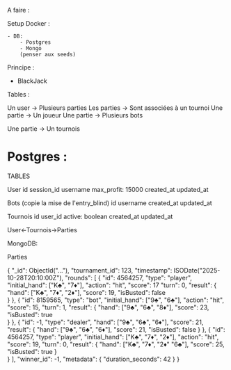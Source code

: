 A faire : 


Setup Docker : 

    - DB:
        - Postgres
        - Mongo
        (penser aux seeds)


Principe :

- BlackJack

Tables :

Un user -> Plusieurs parties
Les parties -> Sont associées à un tournoi
Une partie -> Un joueur
Une partie -> Plusieurs bots

Une partie -> Un tournois

# Postgres :

TABLES

User
id
session_id
username
max_profit: 15000
created_at
updated_at


Bots
(copie la mise de l'entry_blind)
id
username
created_at
updated_at


Tournois
id
user_id
active: boolean
created_at
updated_at


User<-Tournois->Parties

MongoDB:

Parties

{
  "_id": ObjectId("..."),
  "tournament_id": 123, 
  "timestamp": ISODate("2025-10-28T20:10:00Z"),
  "rounds": [
    {
      "id": 4564257,
      "type": "player",
      "initial_hand": ["K♣", "7♦"],
      "action": "hit",
      "score": 17
      "turn": 0,
      "result": {
        "hand": ["K♣", "7♦", "2♦"],
        "score": 19,
        "isBusted": false  
      }
    },
    {
      "id": 8159565,
      "type": "bot",
      "initial_hand": ["9♣", "6♣"],
      "action": "hit",
      "score": 15,
      "turn": 1,
      "result": {
        "hand": ["9♣", "6♣", "8♦"],
        "score": 23,
        "isBusted": true  
      }
    },
    {
      "id": -1,
      "type": "dealer",
      "hand": ["9♣", "6♣", "6♦"],
      "score": 21,
      "result": {
          "hand": ["9♣", "6♣", "6♦"],
          "score": 21,
          "isBusted": false
      }
    },
    {
      "id": 4564257,
      "type": "player",
      "initial_hand": ["K♣", "7♦", "2♦"],
      "action": "hit",
      "score": 19,
      "turn": 0,
      "result": {
        "hand": ["K♣", "7♦", "2♦" "6♣"],
        "score": 25,
        "isBusted": true
        }  
    }
  ],
  "winner_id": -1,
  "metadata": {
    "duration_seconds": 42
  }
}

